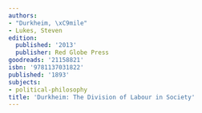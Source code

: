 ```yaml
---
authors:
- "Durkheim, \xC9mile"
- Lukes, Steven
edition:
  published: '2013'
  publisher: Red Globe Press
goodreads: '21158821'
isbn: '9781137031822'
published: '1893'
subjects:
- political-philosophy
title: 'Durkheim: The Division of Labour in Society'
---
```


